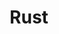 ---
title: Rust
description: 'Rust 是由 Mozilla 主导开发的通用、编译型编程语言'
image:

# Badge style
style:
    background: "#c97402"
    color: "#fff"
---
